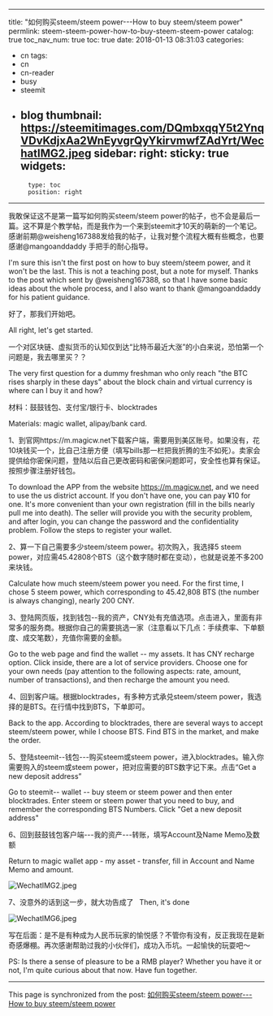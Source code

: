 
---
title: "如何购买steem/steem power---How to buy steem/steem power"
permlink: steem-steem-power-how-to-buy-steem-steem-power
catalog: true
toc_nav_num: true
toc: true
date: 2018-01-13 08:31:03
categories:
- cn
tags:
- cn
- cn-reader
- busy
- steemit
- blog
thumbnail: https://steemitimages.com/DQmbxqqY5t2YnqVDvKdjxAa2WnEyvgrQyYkirvmwfZAdYrt/WechatIMG2.jpeg
sidebar:
    right:
        sticky: true
widgets:
    -
        type: toc
        position: right
---


我敢保证这不是第一篇写如何购买steem/steem power的帖子，也不会是最后一篇。这不算是个教学帖，而是我作为一个来到steemit才10天的萌新的一个笔记。感谢前期@weisheng167388发给我的帖子，让我对整个流程大概有些概念，也要感谢@mangoanddaddy 手把手的耐心指导。

I'm sure this isn't the first post on how to buy steem/steem power, and it won't be the last. This is not a teaching post, but a note for myself. Thanks to the post which sent by @weisheng167388, so that I have some basic ideas about the whole process, and I also want to thank @mangoanddaddy for his patient guidance.

好了，那我们开始吧。

All right, let's get started.

一个对区块链、虚拟货币的认知仅到达“比特币最近大涨”的小白来说，恐怕第一个问题是，我去哪里买？？

The very first question for a dummy freshman who only reach "the BTC rises sharply in these days" about the block chain and virtual currency is where can I buy it and how?

材料：鼓鼓钱包、支付宝/银行卡、blocktrades

Materials: magic wallet, alipay/bank card.

1、到官网https://m.magicw.net下载客户端，需要用到美区账号。如果没有，花10块钱买一个，比自己注册方便（填写bills那一栏把我折腾的生不如死）。卖家会提供给你密保问题，登陆以后自己更改密码和密保问题即可，安全性也算有保证。按照步骤注册好钱包。

To download the APP from the website https://m.magicw.net, and we need to use the us district account. If you don't have one, you can pay ¥10 for one. It's more convenient than your own registration (fill in the bills nearly pull me into death). The seller will provide you with the security problem, and after login, you can change the password and the confidentiality problem. Follow the steps to register your wallet.

2、算一下自己需要多少steem/steem power。初次购入，我选择5 steem power，对应需45.42808个BTS（这个数字随时都在变动），也就是说差不多200来块钱。

Calculate how much steem/steem power you need. For the first time, I chose 5 steem power, which corresponding to 45.42,808 BTS (the number is always changing), nearly 200 CNY.

3、登陆网页版，找到钱包--我的资产，CNY处有充值选项。点击进入，里面有非常多的服务商。根据你自己的需要挑选一家（注意看以下几点：手续费率、下单额度、成交笔数），充值你需要的金额。

Go to the web page and find the wallet -- my assets. It has CNY recharge option. Click inside, there are a lot of service providers. Choose one for your own needs (pay attention to the following aspects: rate, amount, number of transactions), and then recharge the amount you need.

4、回到客户端。根据blocktrades，有多种方式承兑steem/steem power，我选择的是BTS。在行情中找到BTS，下单即可。

Back to the app. According to blocktrades, there are several ways to accept steem/steem power, while I choose BTS. Find BTS in the market, and make the order.

5、登陆steemit--钱包---购买steem或steem power，进入blocktrades。输入你需要购入的steem或steem power，把对应需要的BTS数字记下来。点击“Get a new deposit address”

Go to steemit-- wallet -- buy steem or steem power and then enter blocktrades. Enter steem or steem power that you need to buy, and remember the corresponding BTS Numbers. Click "Get a new deposit address"

6、回到鼓鼓钱包客户端---我的资产---转账，填写Account及Name Memo及数额

Return to magic wallet app - my asset - transfer, fill in Account and Name Memo and amount.

![WechatIMG2.jpeg](https://steemitimages.com/DQmbxqqY5t2YnqVDvKdjxAa2WnEyvgrQyYkirvmwfZAdYrt/WechatIMG2.jpeg)

7、没意外的话到这一步，就大功告成了   Then, it's done

![WechatIMG6.jpeg](https://steemitimages.com/DQmPDoNjnQTJZ8PqLTF7hNJQMTTZcN3C2Y4sqByTxrSxBoU/WechatIMG6.jpeg)

写在后面：是不是有种成为人民币玩家的愉悦感？不管你有没有，反正我现在是新奇感爆棚。再次感谢帮助过我的小伙伴们，成功入币坑。一起愉快的玩耍吧～

PS: Is there a sense of pleasure to be a RMB player? Whether you have it or not, I'm quite curious about that now. Have fun together.

- - -

This page is synchronized from the post: [如何购买steem/steem power---How to buy steem/steem power](https://steemit.com/@nostalgic1212/steem-steem-power-how-to-buy-steem-steem-power)
